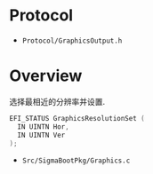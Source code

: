 # Protocol

- `Protocol/GraphicsOutput.h`

# Overview

选择最相近的分辨率并设置.

```c++
EFI_STATUS GraphicsResolutionSet (
  IN UINTN Hor,
  IN UINTN Ver
);
```

- `Src/SigmaBootPkg/Graphics.c`
